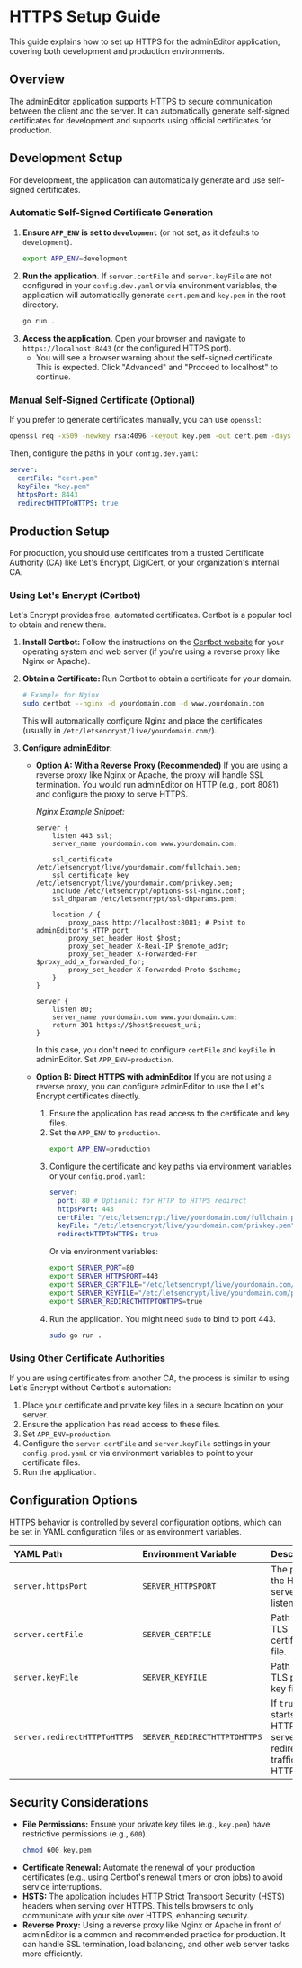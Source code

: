 # HTTPS Setup Guide

This guide explains how to set up HTTPS for the adminEditor application, covering both development and production environments.

## Overview

The adminEditor application supports HTTPS to secure communication between the client and the server. It can automatically generate self-signed certificates for development and supports using official certificates for production.

## Development Setup

For development, the application can automatically generate and use self-signed certificates.

### Automatic Self-Signed Certificate Generation

1.  **Ensure `APP_ENV` is set to `development`** (or not set, as it defaults to `development`).
    ```bash
    export APP_ENV=development
    ```
2.  **Run the application.** If `server.certFile` and `server.keyFile` are not configured in your `config.dev.yaml` or via environment variables, the application will automatically generate `cert.pem` and `key.pem` in the root directory.
    ```bash
    go run .
    ```
3.  **Access the application.** Open your browser and navigate to `https://localhost:8443` (or the configured HTTPS port).
    *   You will see a browser warning about the self-signed certificate. This is expected. Click "Advanced" and "Proceed to localhost" to continue.

### Manual Self-Signed Certificate (Optional)

If you prefer to generate certificates manually, you can use `openssl`:

```bash
openssl req -x509 -newkey rsa:4096 -keyout key.pem -out cert.pem -days 365 -nodes -subj "/CN=localhost"
```

Then, configure the paths in your `config.dev.yaml`:
```yaml
server:
  certFile: "cert.pem"
  keyFile: "key.pem"
  httpsPort: 8443
  redirectHTTPToHTTPS: true
```

## Production Setup

For production, you should use certificates from a trusted Certificate Authority (CA) like Let's Encrypt, DigiCert, or your organization's internal CA.

### Using Let's Encrypt (Certbot)

Let's Encrypt provides free, automated certificates. Certbot is a popular tool to obtain and renew them.

1.  **Install Certbot:** Follow the instructions on the [Certbot website](https://certbot.eff.org/) for your operating system and web server (if you're using a reverse proxy like Nginx or Apache).
2.  **Obtain a Certificate:** Run Certbot to obtain a certificate for your domain.
    ```bash
    # Example for Nginx
    sudo certbot --nginx -d yourdomain.com -d www.yourdomain.com
    ```
    This will automatically configure Nginx and place the certificates (usually in `/etc/letsencrypt/live/yourdomain.com/`).

3.  **Configure adminEditor:**
    *   **Option A: With a Reverse Proxy (Recommended)**
        If you are using a reverse proxy like Nginx or Apache, the proxy will handle SSL termination. You would run adminEditor on HTTP (e.g., port 8081) and configure the proxy to serve HTTPS.

        *Nginx Example Snippet:*
        ```nginx
        server {
            listen 443 ssl;
            server_name yourdomain.com www.yourdomain.com;

            ssl_certificate /etc/letsencrypt/live/yourdomain.com/fullchain.pem;
            ssl_certificate_key /etc/letsencrypt/live/yourdomain.com/privkey.pem;
            include /etc/letsencrypt/options-ssl-nginx.conf;
            ssl_dhparam /etc/letsencrypt/ssl-dhparams.pem;

            location / {
                proxy_pass http://localhost:8081; # Point to adminEditor's HTTP port
                proxy_set_header Host $host;
                proxy_set_header X-Real-IP $remote_addr;
                proxy_set_header X-Forwarded-For $proxy_add_x_forwarded_for;
                proxy_set_header X-Forwarded-Proto $scheme;
            }
        }

        server {
            listen 80;
            server_name yourdomain.com www.yourdomain.com;
            return 301 https://$host$request_uri;
        }
        ```
        In this case, you don't need to configure `certFile` and `keyFile` in adminEditor. Set `APP_ENV=production`.

    *   **Option B: Direct HTTPS with adminEditor**
        If you are not using a reverse proxy, you can configure adminEditor to use the Let's Encrypt certificates directly.

        1.  Ensure the application has read access to the certificate and key files.
        2.  Set the `APP_ENV` to `production`.
            ```bash
            export APP_ENV=production
            ```
        3.  Configure the certificate and key paths via environment variables or your `config.prod.yaml`:
            ```yaml
            server:
              port: 80 # Optional: for HTTP to HTTPS redirect
              httpsPort: 443
              certFile: "/etc/letsencrypt/live/yourdomain.com/fullchain.pem"
              keyFile: "/etc/letsencrypt/live/yourdomain.com/privkey.pem"
              redirectHTTPToHTTPS: true
            ```
            Or via environment variables:
            ```bash
            export SERVER_PORT=80
            export SERVER_HTTPSPORT=443
            export SERVER_CERTFILE="/etc/letsencrypt/live/yourdomain.com/fullchain.pem"
            export SERVER_KEYFILE="/etc/letsencrypt/live/yourdomain.com/privkey.pem"
            export SERVER_REDIRECTHTTPTOHTTPS=true
            ```
        4.  Run the application. You might need `sudo` to bind to port 443.
            ```bash
            sudo go run .
            ```

### Using Other Certificate Authorities

If you are using certificates from another CA, the process is similar to using Let's Encrypt without Certbot's automation:

1.  Place your certificate and private key files in a secure location on your server.
2.  Ensure the application has read access to these files.
3.  Set `APP_ENV=production`.
4.  Configure the `server.certFile` and `server.keyFile` settings in your `config.prod.yaml` or via environment variables to point to your certificate files.
5.  Run the application.

## Configuration Options

HTTPS behavior is controlled by several configuration options, which can be set in YAML configuration files or as environment variables.

| YAML Path | Environment Variable | Description | Default |
| :--- | :--- | :--- | :--- |
| `server.httpsPort` | `SERVER_HTTPSPORT` | The port for the HTTPS server to listen on. | `8443` |
| `server.certFile` | `SERVER_CERTFILE` | Path to the TLS certificate file. | `"cert.pem"` |
| `server.keyFile` | `SERVER_KEYFILE` | Path to the TLS private key file. | `"key.pem"` |
| `server.redirectHTTPToHTTPS` | `SERVER_REDIRECTHTTPTOHTTPS`| If `true`, starts an HTTP server that redirects all traffic to HTTPS. | `true` |

## Security Considerations

*   **File Permissions:** Ensure your private key files (e.g., `key.pem`) have restrictive permissions (e.g., `600`).
    ```bash
    chmod 600 key.pem
    ```
*   **Certificate Renewal:** Automate the renewal of your production certificates (e.g., using Certbot's renewal timers or cron jobs) to avoid service interruptions.
*   **HSTS:** The application includes HTTP Strict Transport Security (HSTS) headers when serving over HTTPS. This tells browsers to only communicate with your site over HTTPS, enhancing security.
*   **Reverse Proxy:** Using a reverse proxy like Nginx or Apache in front of adminEditor is a common and recommended practice for production. It can handle SSL termination, load balancing, and other web server tasks more efficiently.